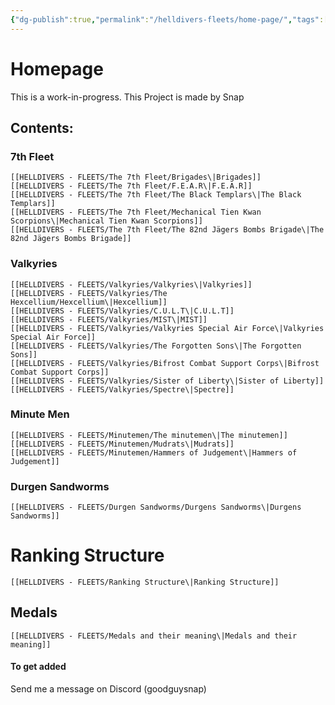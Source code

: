 ```yaml
---
{"dg-publish":true,"permalink":"/helldivers-fleets/home-page/","tags":["gardenEntry"],"noteIcon":"","created":"2024-03-23T23:17:23.464+01:00","updated":"2024-03-24T01:05:53.021+01:00"}
---
```


# Homepage 

This is a work-in-progress.
This Project is made by Snap

## Contents:

### 7th Fleet
	[[HELLDIVERS - FLEETS/The 7th Fleet/Brigades\|Brigades]]
	[[HELLDIVERS - FLEETS/The 7th Fleet/F.E.A.R\|F.E.A.R]]
	[[HELLDIVERS - FLEETS/The 7th Fleet/The Black Templars\|The Black Templars]]
	[[HELLDIVERS - FLEETS/The 7th Fleet/Mechanical Tien Kwan Scorpions\|Mechanical Tien Kwan Scorpions]]
	[[HELLDIVERS - FLEETS/The 7th Fleet/The 82nd Jägers Bombs Brigade\|The 82nd Jägers Bombs Brigade]]

### Valkyries
	[[HELLDIVERS - FLEETS/Valkyries/Valkyries\|Valkyries]]
	[[HELLDIVERS - FLEETS/Valkyries/The Hexcellium/Hexcellium\|Hexcellium]]
	[[HELLDIVERS - FLEETS/Valkyries/C.U.L.T\|C.U.L.T]]
	[[HELLDIVERS - FLEETS/Valkyries/MIST\|MIST]]
	[[HELLDIVERS - FLEETS/Valkyries/Valkyries Special Air Force\|Valkyries Special Air Force]]
	[[HELLDIVERS - FLEETS/Valkyries/The Forgotten Sons\|The Forgotten Sons]]
	[[HELLDIVERS - FLEETS/Valkyries/Bifrost Combat Support Corps\|Bifrost Combat Support Corps]]
	[[HELLDIVERS - FLEETS/Valkyries/Sister of Liberty\|Sister of Liberty]]
	[[HELLDIVERS - FLEETS/Valkyries/Spectre\|Spectre]]

### Minute Men
	[[HELLDIVERS - FLEETS/Minutemen/The minutemen\|The minutemen]]
	[[HELLDIVERS - FLEETS/Minutemen/Mudrats\|Mudrats]]
	[[HELLDIVERS - FLEETS/Minutemen/Hammers of Judgement\|Hammers of Judgement]]

### Durgen Sandworms
	[[HELLDIVERS - FLEETS/Durgen Sandworms/Durgens Sandworms\|Durgens Sandworms]]

# Ranking Structure
	[[HELLDIVERS - FLEETS/Ranking Structure\|Ranking Structure]]

## Medals
	[[HELLDIVERS - FLEETS/Medals and their meaning\|Medals and their meaning]]


#### To get added
Send me a message on Discord (goodguysnap)
